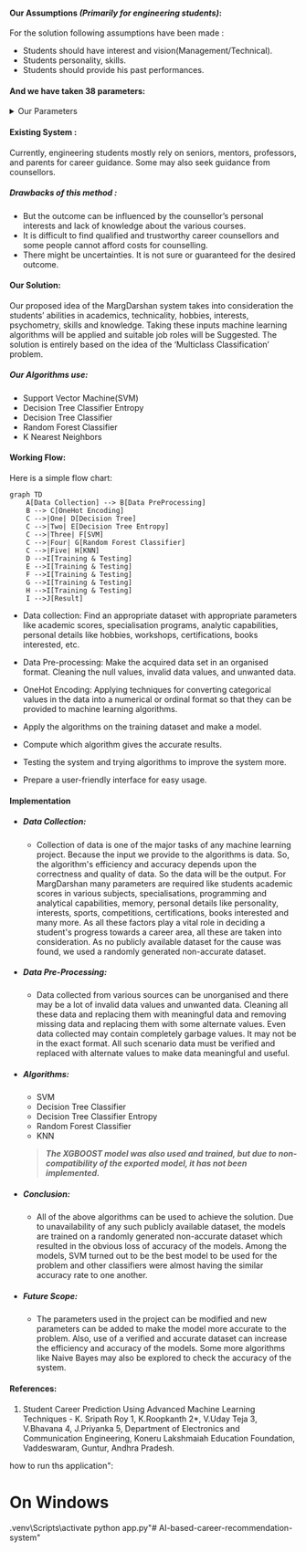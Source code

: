 
#### Our Assumptions **_(Primarily for engineering students)_**:

For the solution following assumptions have been made :

- Students should have interest and vision(Management/Technical).
- Students personality, skills.
- Students should provide his past performances.

#### And we have taken 38 parameters:

<details><summary>Our Parameters</summary>
  <p>

      * Academic percentage in Operating Systems
      * Academic percentage in Algorithms
      * Academic percentage in Programming Concepts
      * Academic percentage in Software Engineering
      * Academic percentage in Computer Networks
      * Academic percentage in Electronics Subjects
      * Academic percentage in Computer Architecture
      * Academic percentage in Mathematics
      * Academic percentage in Communication skills
      * Hours working per day
      * Logical quotient rating
      * Hackathons
      * Coding skills rating
      * Public speaking points
      * Can work for a longer time before the system?
      * Self-learning capability?
      * Extra-courses did
      * Certifications
      * Workshops
      * Talent tests taken?
      * Olympiads
      * Reading and Writing skills
      * Memory capability score
      * Interested subjects
      * Interested career area
      * Job/Higher Studies?
      * Type of company want to settle in?
      * Taken inputs from seniors or elders
      * Interested in games
      * Interested Type of Books
      * Salary Range Expected
      * In a Relationship?
      * Gentle or Tuff behaviour?
      * Management or Technical
      * Salary/work
      * Hard/Smart worker
      * Worked in teams ever?
      * Introvert

</p>
</details>

#### Existing System :

Currently, engineering students mostly rely on seniors, mentors, professors, and parents for career guidance. Some may also seek guidance from counsellors.

##### Drawbacks of this method :

- But the outcome can be influenced by the counsellor’s personal interests and lack of knowledge about the various courses.
- It is difficult to find qualified and trustworthy career counsellors and some people cannot afford costs for counselling.
- There might be uncertainties. It is not sure or guaranteed for the desired outcome.

#### Our Solution:

Our proposed idea of the MargDarshan system takes into consideration the students’ abilities in academics, technicality, hobbies, interests, psychometry, skills and knowledge. Taking these inputs machine learning algorithms will be applied and suitable job roles will be Suggested. The solution is entirely based on the idea of the ‘Multiclass Classification’ problem.

##### Our Algorithms use:

- Support Vector Machine(SVM)
- Decision Tree Classifier Entropy
- Decision Tree Classifier
- Random Forest Classifier
- K Nearest Neighbors

#### Working Flow:

Here is a simple flow chart:

```mermaid
graph TD
    A[Data Collection] --> B[Data PreProcessing]
    B --> C[OneHot Encoding]
    C -->|One| D[Decision Tree]
    C -->|Two| E[Decision Tree Entropy]
    C -->|Three| F[SVM]
    C -->|Four| G[Random Forest Classifier]
    C -->|Five| H[KNN]
    D -->I[Training & Testing]
    E -->I[Training & Testing]
    F -->I[Training & Testing]
    G -->I[Training & Testing]
    H -->I[Training & Testing]
    I -->J[Result]

```

- Data collection: Find an appropriate dataset with appropriate parameters like academic scores, specialisation programs, analytic capabilities, personal details like hobbies, workshops, certifications, books interested, etc.

- Data Pre-processing: Make the acquired data set in an organised format. Cleaning the null values, invalid data values, and unwanted data.

- OneHot Encoding: Applying techniques for converting categorical values in the data into a numerical or ordinal format so that they can be provided to machine learning algorithms.

- Apply the algorithms on the training dataset and make a model.

- Compute which algorithm gives the accurate results.

- Testing the system and trying algorithms to improve the system more.

- Prepare a user-friendly interface for easy usage.

#### Implementation

- ##### Data Collection:
  - Collection of data is one of the major tasks of any machine learning project. Because the input we provide to the algorithms is data. So, the algorithm's efficiency and accuracy depends upon the correctness and quality of data. So the data will be the output. For MargDarshan many parameters are required like students academic scores in various subjects, specialisations, programming and analytical capabilities, memory, personal details like personality, interests, sports, competitions, certifications, books interested and many more. As all these factors play a vital role in deciding a student's progress towards a career area, all these are taken into consideration. As no publicly available dataset for the cause was found, we used a randomly generated non-accurate dataset.
- ##### Data Pre-Processing:
  - Data collected from various sources can be unorganised and there may be a lot of invalid data values and unwanted data. Cleaning all these data and replacing them with meaningful data and removing missing data and replacing them with some alternate values. Even data collected may contain completely garbage values. It may not be in the exact format. All such scenario data must be verified and replaced with alternate values to make data meaningful and useful.
- ##### Algorithms:

  - SVM
  - Decision Tree Classifier
  - Decision Tree Classifier Entropy
  - Random Forest Classifier
  - KNN

  > **_The XGBOOST model was also used and trained, but due to non-compatibility of the exported model, it has not been implemented._**

- ##### Conclusion:

  - All of the above algorithms can be used to achieve the solution. Due to unavailability of any such publicly available dataset, the models are trained on a randomly generated non-accurate dataset which resulted in the obvious loss of accuracy of the models. Among the models, SVM turned out to be the best model to be used for the problem and other classifiers were almost having the similar accuracy rate to one another.

- ##### Future Scope:
  - The parameters used in the project can be modified and new parameters can be added to make the model more accurate to the problem. Also, use of a verified and accurate dataset can increase the efficiency and accuracy of the models. Some more algorithms like Naive Bayes may also be explored to check the accuracy of the system.

#### References:

1. Student Career Prediction Using Advanced Machine Learning Techniques - K. Sripath Roy 1, K.Roopkanth 2\*, V.Uday Teja 3, V.Bhavana 4, J.Priyanka 5, Department of Electronics and Communication Engineering, Koneru Lakshmaiah Education Foundation, Vaddeswaram, Guntur, Andhra Pradesh.


how to run ths application":

# On Windows
.venv\Scripts\activate
python app.py"# AI-based-career-recommendation-system" 
